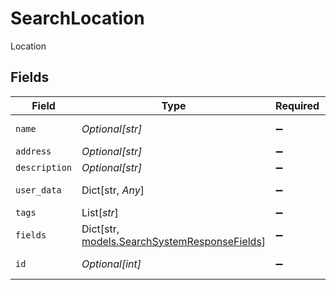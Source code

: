 # SearchLocation

Location


## Fields

| Field                                                                                   | Type                                                                                    | Required                                                                                | Description                                                                             |
| --------------------------------------------------------------------------------------- | --------------------------------------------------------------------------------------- | --------------------------------------------------------------------------------------- | --------------------------------------------------------------------------------------- |
| `name`                                                                                  | *Optional[str]*                                                                         | :heavy_minus_sign:                                                                      | Location name                                                                           |
| `address`                                                                               | *Optional[str]*                                                                         | :heavy_minus_sign:                                                                      | Address                                                                                 |
| `description`                                                                           | *Optional[str]*                                                                         | :heavy_minus_sign:                                                                      | Description                                                                             |
| `user_data`                                                                             | Dict[str, *Any*]                                                                        | :heavy_minus_sign:                                                                      | Custom attributes                                                                       |
| `tags`                                                                                  | List[*str*]                                                                             | :heavy_minus_sign:                                                                      | Tags                                                                                    |
| `fields`                                                                                | Dict[str, [models.SearchSystemResponseFields](../models/searchsystemresponsefields.md)] | :heavy_minus_sign:                                                                      | Custom Fields                                                                           |
| `id`                                                                                    | *Optional[int]*                                                                         | :heavy_minus_sign:                                                                      | Location identifier                                                                     |